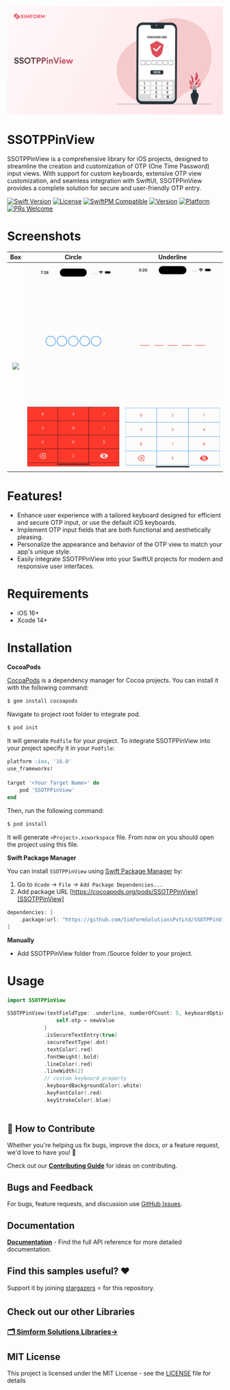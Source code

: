 
<img src="Assets/SSOTPPinView.png" alt="SSOTPPinView">

# SSOTPPinView

SSOTPPinView is a comprehensive library for iOS projects, designed to streamline the creation and customization of OTP (One Time Password) input views. With support for custom keyboards, extensive OTP view customization, and seamless integration with SwiftUI, SSOTPPinView provides a complete solution for secure and user-friendly OTP entry.

[![Swift Version][swift-image]][swift-url]
[![License][license-image]][license-url]
[![SwiftPM Compatible][spm-image]][spm-url]
[![Version](https://img.shields.io/cocoapods/v/SSOTPPinView.svg?style=flat)](https://cocoapods.org/pods/SSOTPPinView)
[![Platform][platform-image]][platform-url]
[![PRs Welcome][PR-image]][PR-url]

# Screenshots
| Box | Circle | Underline |
| :--: | :-----: | :--: |
| <img width=260px src="https://github.com/SimformSolutionsPvtLtd/SSOTPPinView/blob/master/Assets/Box.gif" /> | <img width=260px src="https://github.com/SimformSolutionsPvtLtd/SSOTPPinView/blob/master/Assets/Circle.gif" /> | <img width=260px src="https://github.com/SimformSolutionsPvtLtd/SSOTPPinView/blob/master/Assets/Underline.gif" /> |

 
# Features!
- Enhance user experience with a tailored keyboard designed for efficient and secure OTP input, or use the default iOS keyboards.
- Implement OTP input fields that are both functional and aesthetically pleasing.
- Personalize the appearance and behavior of the OTP view to match your app's unique style.
- Easily integrate SSOTPPinView into your SwiftUI projects for modern and responsive user interfaces.
  
# Requirements
  - iOS 16+
  - Xcode 14+

# Installation
 **CocoaPods**
 
 [CocoaPods][CocoaPods.org] is a dependency manager for Cocoa projects. You can install it with the following command:

```bash
$ gem install cocoapods
```

Navigate to project root folder to integrate pod.

```bash
$ pod init
```

It will generate `Podfile` for your project. To integrate SSOTPPinView into your project specify it in your `Podfile`:

```ruby
platform :ios, '16.0'
use_frameworks!

target '<Your Target Name>' do
    pod 'SSOTPPinView'
end
```

Then, run the following command:

```bash
$ pod install
```

It will generate `<Project>.xcworkspace` file. From now on you should open the project using this file.

       
**Swift Package Manager**
 
You can install `SSOTPPinView` using [Swift Package Manager] by:

1. Go to `Xcode` -> `File` -> `Add Package Dependencies...`
2. Add package URL [https://cocoapods.org/pods/SSOTPPinView][SSOTPPinView]

```swift
dependencies: [
    .package(url: "https://github.com/SimformSolutionsPvtLtd/SSOTPPinView.git", from: "1.0.1")
]
```

**Manually**

- Add SSOTPPinView folder from /Source folder to your project.

# Usage

```swift
import SSOTPPinView
```
    
```swift
SSOTPPinView(textFieldType: .underline, numberOfCount: 5, keyboardOptions: .customRandomDigits) { newValue in
                self.otp = newValue
            }
            .isSecureTextEntry(true)
            .secureTextType(.dot)
            .textColor(.red)
            .fontWeight(.bold)
            .lineColor(.red)
            .lineWidth(2)
            // custom keyboard property
            .keyboardBackgroundColor(.white)
            .keyFontColor(.red)
            .keyStrokeColor(.blue)
    
```
## 🤝 How to Contribute

Whether you're helping us fix bugs, improve the docs, or a feature request, we'd love to have you! :muscle:

Check out our [**Contributing Guide**](CONTRIBUTING.md) for ideas on contributing.

## Bugs and Feedback

For bugs, feature requests, and discussion use [GitHub Issues].

## Documentation

__[Documentation]__ - Find the full API reference for more detailed documentation.

## Find this samples useful? :heart:

Support it by joining [stargazers] :star: for this repository.

## Check out our other Libraries

<h3><a href="https://github.com/SimformSolutionsPvtLtd/Awesome-Mobile-Libraries"><u>🗂 Simform Solutions Libraries→</u></a></h3>

## MIT License

This project is licensed under the MIT License - see the [LICENSE](LICENSE) file for details

    
[swift-image]:https://img.shields.io/badge/swift-5.0-orange.svg
[swift-url]: https://swift.org/
[carthage-image]:https://img.shields.io/badge/Carthage-compatible-4BC51D.svg?style=flat
[carthage-url]: https://github.com/Carthage/Carthage
[spm-image]:https://img.shields.io/badge/SwiftPM-compatible-brightgreen.svg
[spm-url]: https://swift.org/package-manager
[license-image]: https://img.shields.io/badge/License-MIT-blue.svg
[license-url]: LICENSE
[travis-image]: https://img.shields.io/travis/dbader/node-datadog-metrics/master.svg?style=flat-square
[travis-url]: https://travis-ci.org/dbader/node-datadog-metrics
[codebeat-image]: https://codebeat.co/assets/svg/badges/C-ffb83f-7198e9a1b7ad7f73977b0c9a5c7c3fffbfa25f262510e5681fd8f5a3188216b0.svg
[codebeat-url]: https://codebeat.co/projects/github-com-vsouza-awesomeios-com
[platform-image]:https://img.shields.io/cocoapods/p/LFAlertController.svg?style=flat
[platform-url]:http://cocoapods.org/pods/LFAlertController
[cocoa-image]:https://img.shields.io/cocoapods/v/EZSwiftExtensions.svg
[cocoa-url]:https://img.shields.io/cocoapods/v/LFAlertController.svg
[PR-image]:https://img.shields.io/badge/PRs-welcome-brightgreen.svg?style=flat-square
[PR-url]:http://makeapullrequest.com
[Swift Package Manager]:https://www.swift.org/package-manager
[Github Issues]:https://github.com/SimformSolutionsPvtLtd/SSOTPPinView/issues
[SSOTPPinView]:https://github.com/SimformSolutionsPvtLtd/SSOTPPinView
[CocoaPods]:https://cocoapods.org/pods/SSOTPPinView
[CocoaPods.org]:https://cocoapods.org/
[stargazers]:https://github.com/SimformSolutionsPvtLtd/SSOTPPinView/stargazers
[Documentation]:https://swiftpackageindex.com/SimformSolutionsPvtLtd/SSOTPPinView
